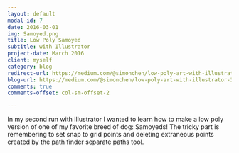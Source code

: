 ```yaml
---
layout: default
modal-id: 7
date: 2016-03-01
img: Samoyed.png
title: Low Poly Samoyed
subtitle: with Illustrator 
project-date: March 2016
client: myself
category: blog 
redirect-url: https://medium.com/@simonchen/low-poly-art-with-illustrator-3a8c9d039268#.ypf21gmpv 
blog-url: https://medium.com/@simonchen/low-poly-art-with-illustrator-3a8c9d039268#.ypf21gmpv
comments: true
comments-offset: col-sm-offset-2  

---
```


In my second run with Illustrator I wanted to learn how to make a low poly version of one of my favorite breed of dog: Samoyeds! The tricky part is remembering to set snap to grid points and deleting extraneous points created by the path finder separate paths tool.